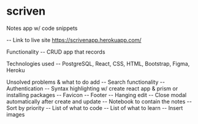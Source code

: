 # scriven
Notes app w/ code snippets

-- Link to live site 
https://scrivenapp.herokuapp.com/

Functionality
-- CRUD app that records

Technologies used
-- PostgreSQL, React, CSS, HTML, Bootstrap, Figma, Heroku

Unsolved problems & what to do add
-- Search functionality
-- Authentication
-- Syntax highlighting w/ create react app & prism or installing packages
-- Favicon
-- Footer
-- Hanging edit
-- Close modal automatically after create and update
-- Notebook to contain the notes
-- Sort by priority
-- List of what to code
-- List of what to learn
-- Insert images